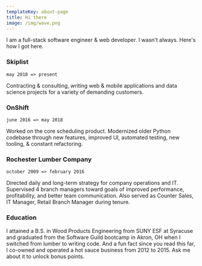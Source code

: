 ```yaml
---
templateKey: about-page
title: Hi there
image: /img/wave.png
---
```


I am a full-stack software engineer & web developer. I wasn't always. Here's how I got here.

### Skiplist

`may 2018 => present`

Contracting & consulting, writing web & mobile applications and data science projects for a variety of demanding customers.

### OnShift

`june 2016 => may 2018`

Worked on the core scheduling product. Modernized older Python codebase through new features, improved UI, automated testing, new tooling, & constant refactoring.

### Rochester Lumber Company

`october 2009 => february 2016`

Directed daily and long-term strategy for company operations and IT. Supervised 4 branch managers toward goals of improved performance, profitability, and better team communication. Also served as Counter Sales, IT Manager, Retail Branch Manager during tenure.

### Education

I attained a B.S. in Wood Products Engineering from SUNY ESF at Syracuse and graduated from the Software Guild bootcamp in Akron, OH when I switched from lumber to writing code. And a fun fact since you read this far, I co-owned and operated a hot sauce business from 2012 to 2015. Ask me about it to unlock bonus points.
